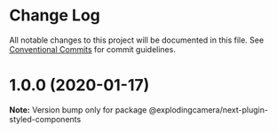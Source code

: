 # Change Log

All notable changes to this project will be documented in this file.
See [Conventional Commits](https://conventionalcommits.org) for commit guidelines.

# 1.0.0 (2020-01-17)

**Note:** Version bump only for package @explodingcamera/next-plugin-styled-components
